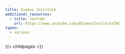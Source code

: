 ```yaml
---
title: Simons Institute
additional_resources:
  - title: YouTube
    url: https://www.youtube.com/@SimonsInstituteTOC
types:
  - various
---
```

{{< childpages >}}
